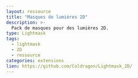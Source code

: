 ```yaml
---
layout: ressource
title: "Masques de lumières 2D"
description: >-
  Pack de masques pour des lumières 2D.
type: Lightmask
tags:
  - lightmask
  - 2D
  - ressource
categories: extensions
lien: https://github.com/Coldragon/Lightmask_2D/
---
```

